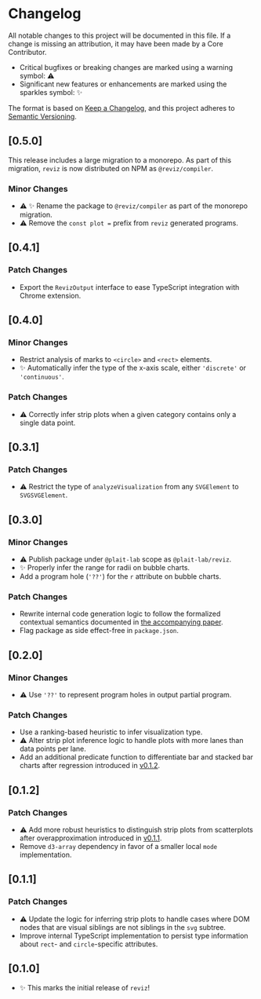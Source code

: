 # Changelog

All notable changes to this project will be documented in this file. If a change is missing an attribution, it may have been made by a Core Contributor.

- Critical bugfixes or breaking changes are marked using a warning symbol: ⚠️
- Significant new features or enhancements are marked using the sparkles symbol: ✨

The format is based on [Keep a Changelog](https://keepachangelog.com/en/1.0.0/), and this project adheres to [Semantic Versioning](https://semver.org/spec/v2.0.0.html).

## [0.5.0]

This release includes a large migration to a monorepo. As part of this migration, `reviz` is now distributed on NPM as `@reviz/compiler`.

### Minor Changes

- ⚠️ ✨ Rename the package to `@reviz/compiler` as part of the monorepo migration.
- ⚠️ Remove the `const plot =` prefix from `reviz` generated programs.

## [0.4.1]

### Patch Changes

- Export the `RevizOutput` interface to ease TypeScript integration with Chrome extension.

## [0.4.0]

### Minor Changes

- Restrict analysis of marks to `<circle>` and `<rect>` elements.
- ✨ Automatically infer the type of the x-axis scale, either `'discrete'` or `'continuous'`.

### Patch Changes

- ⚠️ Correctly infer strip plots when a given category contains only a single data point.

## [0.3.1]

### Patch Changes

- ⚠️ Restrict the type of `analyzeVisualization` from any `SVGElement` to `SVGSVGElement`.

## [0.3.0]

### Minor Changes

- ⚠️ Publish package under `@plait-lab` scope as `@plait-lab/reviz`.
- ✨ Properly infer the range for radii on bubble charts.
- Add a program hole (`'??'`) for the `r` attribute on bubble charts.

### Patch Changes

- Rewrite internal code generation logic to follow the formalized contextual semantics documented in [the accompanying paper](/paper/reviz.pdf).
- Flag package as side effect-free in `package.json`.

## [0.2.0]

### Minor Changes

- ⚠️ Use `'??'` to represent program holes in output partial program.

### Patch Changes

- Use a ranking-based heuristic to infer visualization type.
- ⚠️ Alter strip plot inference logic to handle plots with more lanes than data points per lane.
- Add an additional predicate function to differentiate bar and stacked bar charts after regression introduced in [v0.1.2](#[0.1.2]).

## [0.1.2]

### Patch Changes

- ⚠️ Add more robust heuristics to distinguish strip plots from scatterplots after overapproximation introduced in [v0.1.1](#[0.1.1]).
- Remove `d3-array` dependency in favor of a smaller local `mode` implementation.

## [0.1.1]

### Patch Changes

- ⚠️ Update the logic for inferring strip plots to handle cases where DOM nodes that are visual siblings are not siblings in the `svg` subtree.
- Improve internal TypeScript implementation to persist type information about `rect`- and `circle`-specific attributes.

## [0.1.0]

- ✨ This marks the initial release of `reviz`!
